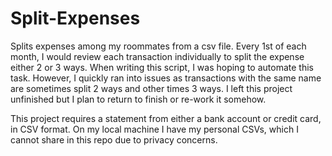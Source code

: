 # Split-Expenses
Splits expenses among my roommates from a csv file. Every 1st of each month, I would review each transaction individually to split the expense either 2 or 3 ways. When writing this script, I was hoping to automate this task. However, I quickly ran into issues as transactions with the same name are sometimes split 2 ways and other times 3 ways. I left this project unfinished but I plan to return to finish or re-work it somehow.

This project requires a statement from either a bank account or credit card, in CSV format. On my local machine I have my personal CSVs, which I cannot share in this repo due to privacy concerns. 

